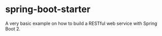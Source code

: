 # spring-boot-starter
A very basic example on how to build a RESTful web service with Spring Boot 2.
